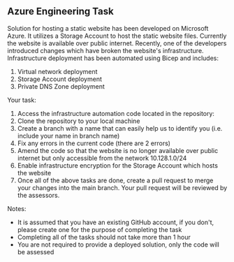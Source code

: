 ## Azure Engineering Task

Solution for hosting a static website has been developed on Microsoft Azure. It utilizes a Storage Account to host the static website files. Currently the website is available over public internet. Recently, one of the developers introduced changes which have broken the website's infrastructure. Infrastructure deployment has been automated using Bicep and includes:

1. Virtual network deployment
2. Storage Account deployment
3. Private DNS Zone deployment

Your task:
1. Access the infrastructure automation code located in the repository: 
2. Clone the repository to your local machine
3. Create a branch with a name that can easily help us to identify you (i.e. include your name in branch name)
4. Fix any errors in the current code (there are 2 errors)
5. Amend the code so that the website is no longer available over public internet but only accessible from the network 10.128.1.0/24
6. Enable infrastructure encryption for the Storage Account which hosts the website
7. Once all of the above tasks are done, create a pull request to merge your changes into the main branch. Your pull request will be reviewed by the assessors.

Notes:
- It is assumed that you have an existing GitHub account, if you don't, please create one for the purpose of completing the task
- Completing all of the tasks should not take more than 1 hour
- You are not required to provide a deployed solution, only the code will be assessed
